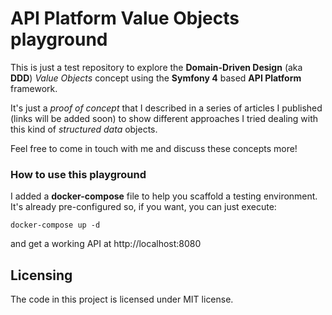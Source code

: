 # API Platform Value Objects playground

This is just a test repository to explore the **Domain-Driven Design** (aka **DDD**) *Value Objects* concept using the **Symfony 4** based **API Platform** framework.

It's just a *proof of concept* that I described in a series of articles I published (links will be added soon) to show different approaches I tried dealing with this kind of *structured data* objects.

Feel free to come in touch with me and discuss these concepts more!

### How to use this playground

I added a **docker-compose** file to help you scaffold a testing environment.
It's already pre-configured so, if you want, you can just execute:
```shell
docker-compose up -d
```
and get a working API at http://localhost:8080

## Licensing

The code in this project is licensed under MIT license.
